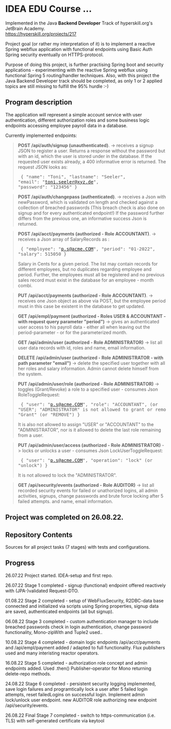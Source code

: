 # IDEA EDU Course ...

Implemented in the Java <b>Backend Developer</b> Track of hyperskill.org's JetBrain Academy.<br>
https://hyperskill.org/projects/217

Project goal (or rather my interpretation of it) is to implement a reactive Spring webflux application with functional endpoints
using Basic Auth Spring security eventually on HTTPS-protocol.

Purpose of doing this project, is further practising Spring boot and security applications - experimenting with the reactive 
Spring webflux using functional Spring 5 routing/handler techniques. Also, with this project the Java Backend Developer track
should be completed, as only 1 or 2 applied topics are still missing to fulfill the 95% hurdle :-)

## Program description

The application will represent a simple account service with user authentication, different authorization roles
and some business logic endpoints accessing employee payroll data in a database.

Currently implemented endpoints:

> <b>POST /api/auth/signup (unauthenticated)</b>. -> receives a signup JSON to register a user. Returns a response without the password
but with an id, which the user is stored under in the database. If the requested user exists already, a 400 informative error
is returned.
The request JSON looks as:<pre>
{
    "name": "Toni",
    "lastname": "Seeler",
    "email": "toni.seeler@xyz.de",
    "password": "123456"
}</pre>

> <b>POST /api/auth/changepass (authenticated)</b>. -> receives a Json with newPassword, which is validated on length and checked
against a collection of breached passwords (This breach check is also done on signup and for every authenticated endpoint!)
If the password further differs from the previous one, an informative success Json is returned.

> <b>POST /api/acct/payments (authorized - Role ACCOUNTANT)</b>. -> receives a Json array of SalaryRecords as :<pre>
{
    "employee": "p.s@acme.COM",
    "period": "01-2022",
    "salary": 515050
}</pre>
Salary in Cents for a given period. The list may contain records for different employees, but no duplicates
regarding employee and period. Further, the employees must all be registered and no previous sales record
must exist in the database for an employee - month combi.

> <b>PUT /api/acct/payments (authorized - Role ACCOUNTANT)</b>. -> receives one Json object as above via POST, but the employee
period must in this case be existent in the database to get updated.

> <b>GET /api/empl/payment (authorized - Roles USER & ACCOUNTANT - with request query parameter "period")</b> -> gives an authenticated user
access to his payroll data - either all when leaving out the period-parameter - or for the parameterized month.

> <b>GET /api/admin/user (authorized - Role ADMINISTRATOR)</b> -> list all user data records with id, roles
and name, email information.

> <b>DELETE /api/admin/user (authorized - Role ADMINISTRATOR - with path parameter "email")</b> -> delete the specified
user together with all her roles and salary information. Admin cannot delete himself from the system.

> <b>PUT /api/admin/user/role (authorized - Role ADMINISTRATOR)</b> -> toggles (Grant/Revoke) a role to
a specified user - consumes Json RoleToggleRequest:<pre>
{
    "user": "p.s@acme.COM",
    "role": "ACCOUNTANT",   (or "USER"; "ADMINISTRATOR" is not allowed to grant or remove) 
    "operation": "Grant"    (or "REMOVE")
}</pre> It is also not allowed to assign "USER" or "ACCOUNTANT" to the "ADMINISTRATOR", nor is it allowed
to delete the last role remaining from a user.


> <b>PUT /api/admin/user/access (authorized - Role ADMINISTRATOR)</b> -> locks or unlocks a user - 
consumes Json LockUserToggleRequest:<pre>
{
    "user": "p.s@acme.COM",
    "operation": "lock"    (or "unlock")
}</pre> It is not allowed to lock the "ADMINISTRATOR".


> <b>GET /api/security/events (authorized - Role AUDITOR)</b> -> list all recorded security events for failed
or unathorized logins, all admin activities, signups, change passwords and brute force locking after 5 failed attempts.
and name, email information.

## Project was completed on 26.08.22.

## Repository Contents

Sources for all project tasks (7 stages) with tests and configurations.

## Progress

26.07.22 Project started. IDEA-setup and first repo.

26.07.22 Stage 1 completed - signup (functional) endpoint offered reactively with (JPA-)validated Request-DTO.

01.08.22 Stage 2 completed - setup of WebFluxSecurity, R2DBC-data base connected and initialized via scripts using
Spring properties, signup data are saved, authenticated endpoints (all but signup).

06.08.22 Stage 3 completed - custom authentication manager to include breached passwords check in login authentication,
change password functionality, Mono-zipWith and Tuple2 used..

10.08.22 Stage 4 completed - domain logic endpoints /api/acct/payments and /api/empl/payment added / adapted to
full functionality. Flux publishers used and many interisting reactor operators.

16.08.22 Stage 5 completed - authorization role concept and admin endpoints added. Used .then() Publisher-operator
for Mono<Void> returning delete-repo methods.

24.08.22 Stage 6 completed - persistent security logging implemented, save login failures and programtically lock a
user after 5 failed login attempts, reset failedLogins on successful login. Implement admin lock/unlock user endpoint.
new AUDITOR role authorizing new endpoint /api/security/events.

26.08.22 Final Stage 7 completed - switch to https-communication (i.e. TLS) with self-generated certificate via keytool

